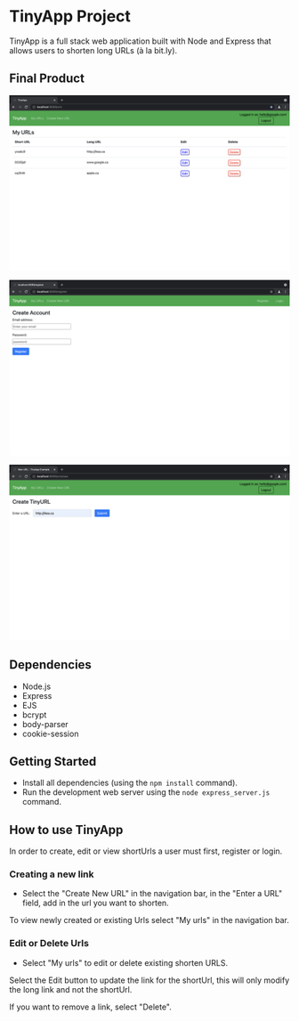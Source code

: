 # TinyApp Project

TinyApp is a full stack web application built with Node and Express that allows users to shorten long URLs (à la bit.ly).

## Final Product

!["My Urls Page"](https://github.com/gabmor38/tinyApp/blob/master/docs/Urls%20page.png?raw=true)

!["Register Page"](https://github.com/gabmor38/tinyApp/blob/master/docs/Register.png?raw=true)

!["Create New Link"](https://github.com/gabmor38/tinyApp/blob/master/docs/Create%20New%20Url.png?raw=true)

## Dependencies

- Node.js
- Express
- EJS
- bcrypt
- body-parser
- cookie-session

## Getting Started

- Install all dependencies (using the `npm install` command).
- Run the development web server using the `node express_server.js` command.

## How to use TinyApp

In order to create, edit or view shortUrls a user must first, register or login.

### Creating a new link

- Select the "Create New URL" in the navigation bar, in the "Enter a URL" field, add in the url you want to shorten.

To view newly created or existing Urls select "My urls" in the navigation bar.

### Edit or Delete Urls

- Select "My urls" to edit or delete existing shorten URLS. 

Select the Edit button to update the link for the shortUrl, this  will only modify the long link and not the shortUrl.

If you want to remove a link, select "Delete".

